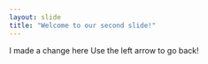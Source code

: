 ```yaml
---
layout: slide
title: "Welcome to our second slide!"
---
```

I made a change here
Use the left arrow to go back!
